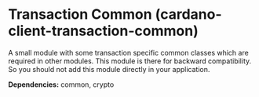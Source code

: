 # Transaction Common (cardano-client-transaction-common)

A small module with some transaction specific common classes which are required in other modules. 
This module is there for backward compatibility. So you should not add this module directly in your application. 

**Dependencies:** common, crypto 
